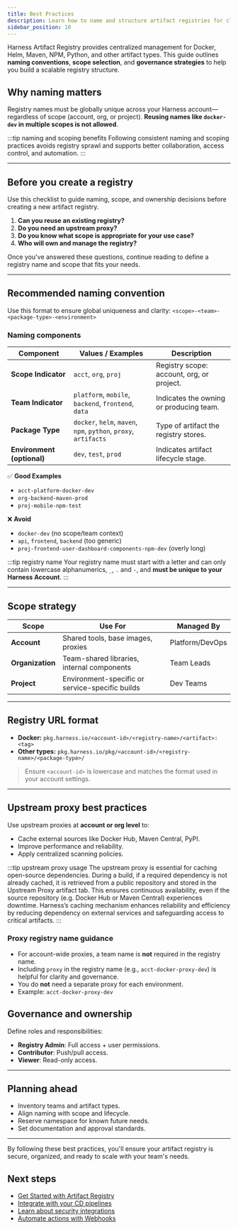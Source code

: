 ```yaml
---
title: Best Practices
description: Learn how to name and structure artifact registries for clarity, consistency, and simpler governance.
sidebar_position: 10
---
```


Harness Artifact Registry provides centralized management for Docker, Helm, Maven, NPM, Python, and other artifact types. This guide outlines **naming conventions**, **scope selection**, and **governance strategies** to help you build a scalable registry structure.

## Why naming matters
Registry names must be globally unique across your Harness account—regardless of scope (account, org, or project). **Reusing names like `docker-dev` in multiple scopes is not allowed**.

:::tip naming and scoping benefits
Following consistent naming and scoping practices avoids registry sprawl and supports better collaboration, access control, and automation.
:::

---

## Before you create a registry
Use this checklist to guide naming, scope, and ownership decisions before creating a new artifact registry.

1. **Can you reuse an existing registry?**
2. **Do you need an upstream proxy?**
3. **Do you know what scope is appropriate for your use case?**
4. **Who will own and manage the registry?**

Once you've answered these questions, continue reading to define a registry name and scope that fits your needs.

---

## Recommended naming convention
Use this format to ensure global uniqueness and clarity: `<scope>-<team>-<package-type>-<environment>`

### Naming components
| Component                | Values / Examples                                                   | Description                             |
|--------------------------|----------------------------------------------------------------------|-----------------------------------------|
| **Scope Indicator**      | `acct`, `org`, `proj`                                               | Registry scope: account, org, or project. |
| **Team Indicator**       | `platform`, `mobile`, `backend`, `frontend`, `data`                | Indicates the owning or producing team. |
| **Package Type**         | `docker`, `helm`, `maven`, `npm`, `python`, `proxy`, `artifacts`   | Type of artifact the registry stores.   |
| **Environment (optional)** | `dev`, `test`, `prod`                                               | Indicates artifact lifecycle stage.     |

✅ **Good Examples**
- `acct-platform-docker-dev`
- `org-backend-maven-prod`
- `proj-mobile-npm-test`

❌ **Avoid**
- `docker-dev` (no scope/team context)
- `api`, `frontend`, `backend` (too generic)
- `proj-frontend-user-dashboard-components-npm-dev` (overly long)

:::tip registry name
Your registry name must start with a letter and can only contain lowercase alphanumerics, `_`, `.` and `-`, and **must be unique to your Harness Account**.
:::

---

## Scope strategy
| Scope       | Use For                                           | Managed By            |
|-------------|---------------------------------------------------|---------------------|
| **Account**     | Shared tools, base images, proxies                | Platform/DevOps     |
| **Organization**| Team-shared libraries, internal components        | Team Leads          |
| **Project**     | Environment-specific or service-specific builds   | Dev Teams           |

---

## Registry URL format
- **Docker:** `pkg.harness.io/<account-id>/<registry-name>/<artifact>:<tag>`
- **Other types:** `pkg.harness.io/pkg/<account-id>/<registry-name>/<package-type>/`

> Ensure `<account-id>` is lowercase and matches the format used in your account settings.

---

## Upstream proxy best practices
Use upstream proxies at **account or org level** to:
- Cache external sources like Docker Hub, Maven Central, PyPI.
- Improve performance and reliability.
- Apply centralized scanning policies.

:::tip upstream proxy usage
The upstream proxy is essential for caching open-source dependencies. During a build, if a required dependency is not already cached, it is retrieved from a public repository and stored in the Upstream Proxy artifact tab. This ensures continuous availability, even if the source repository (e.g. Docker Hub or Maven Central) experiences downtime. Harness’s caching mechanism enhances reliability and efficiency by reducing dependency on external services and safeguarding access to critical artifacts.
:::

### Proxy registry name guidance 
- For account-wide proxies, a team name is **not** required in the registry name.
- Including `proxy` in the registry name (e.g., `acct-docker-proxy-dev`) is helpful for clarity and governance.
- You do **not** need a separate proxy for each environment.
- Example: `acct-docker-proxy-dev`

## Governance and ownership
Define roles and responsibilities:
- **Registry Admin**: Full access + user permissions.
- **Contributor**: Push/pull access.
- **Viewer**: Read-only access.

---

## Planning ahead
- Inventory teams and artifact types.
- Align naming with scope and lifecycle.
- Reserve namespace for known future needs.
- Set documentation and approval standards.

---

By following these best practices, you'll ensure your artifact registry is secure, organized, and ready to scale with your team's needs.

## Next steps
- [Get Started with Artifact Registry](/docs/artifact-registry/get-started/quickstart.md)
- [Integrate with your CD pipelines](/docs/artifact-registry/platform-integrations/cd-ar-integrations)
- [Learn about security integrations](/docs/artifact-registry/platform-integrations/security-integrations/ssd-ar-integrations)
- [Automate actions with Webhooks](/docs/artifact-registry/ar-webhooks)